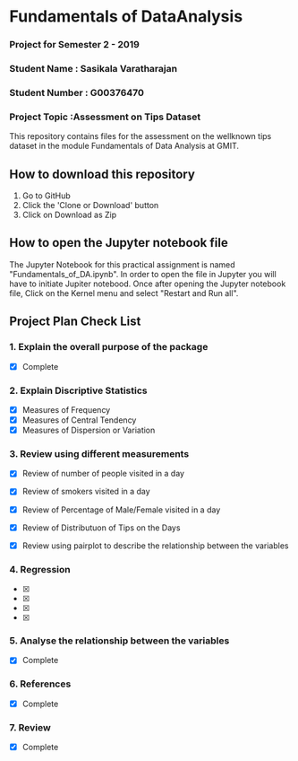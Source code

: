 # Fundamentals of DataAnalysis
### Project for Semester 2 - 2019
### Student Name : Sasikala Varatharajan
### Student Number : G00376470

### Project Topic :Assessment on Tips Dataset

This repository contains files for the assessment on the wellknown tips dataset in the module 
Fundamentals of Data Analysis at GMIT.

## How to download this repository
1. Go to GitHub
2. Click the 'Clone or Download' button
3. Click on Download as Zip

## How to open the Jupyter notebook file
The Jupyter Notebook for this practical assignment is named "Fundamentals_of_DA.ipynb". In order to open the file in Jupyter you will have to initiate Jupiter notebood. Once after opening the Jupyter notebook file, Click on the Kernel menu and select "Restart and Run all".

## Project Plan Check List

### 1. Explain the overall purpose of the package
- [x] Complete

### 2. Explain Discriptive Statistics
- [x] Measures of Frequency
- [x] Measures of Central Tendency
- [x] Measures of Dispersion or Variation

### 3. Review using different measurements
- [x] Review of number of people visited in a day
- [x] Review of smokers visited in a day
- [x] Review of Percentage of Male/Female visited in a day
- [x] Review of Distributuon of Tips on the Days
- [x] Review using pairplot to describe the relationship between the variables


### 4. Regression 
- [x] 
- [x] 
- [x] 
- [x] 


### 5. Analyse the relationship between the variables
- [x] Complete
### 6. References
- [x] Complete
### 7. Review
- [x] Complete
